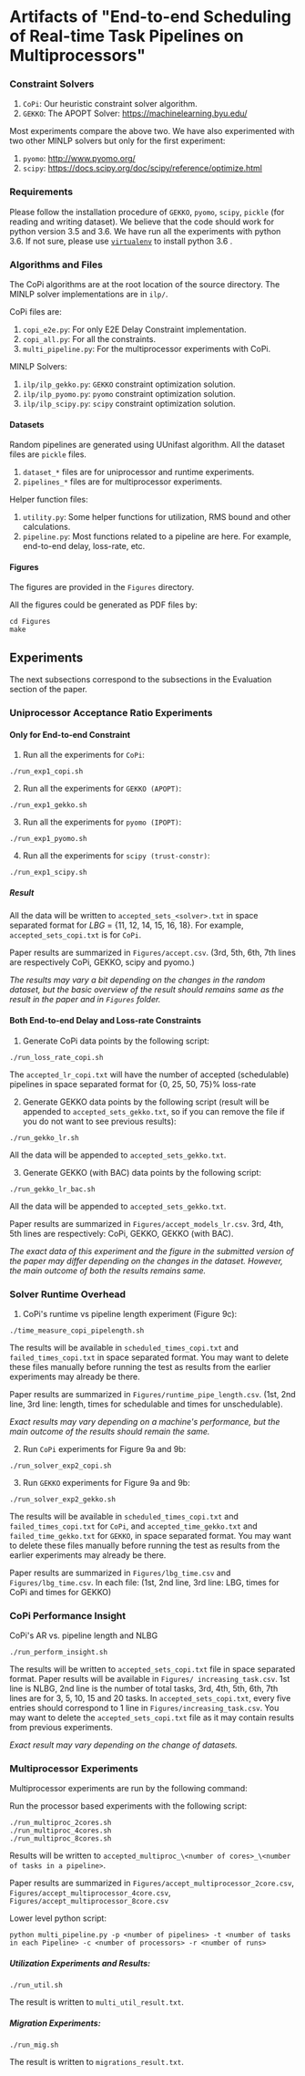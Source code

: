 # Artifacts of "End-to-end Scheduling of Real-time Task Pipelines on Multiprocessors"

### Constraint Solvers

1. `CoPi`: Our heuristic constraint solver algorithm.
2. `GEKKO`: The APOPT Solver: https://machinelearning.byu.edu/

Most experiments compare the above two. We have also experimented with two other MINLP solvers but only for the first experiment:

1. `pyomo`: http://www.pyomo.org/
2. `scipy`: https://docs.scipy.org/doc/scipy/reference/optimize.html

### Requirements

Please follow the installation procedure of `GEKKO`, `pyomo`, `scipy`, `pickle` (for reading and writing dataset). We believe that the code should work for python version 3.5 and 3.6. We have run all the experiments with python 3.6. If not sure, please use [`virtualenv`](https://virtualenv.pypa.io/en/latest/) to install python 3.6 .

### Algorithms and Files
The CoPi algorithms are at the root location of the source directory.
The MINLP solver implementations are in `ilp/`.

CoPi files are:
1. `copi_e2e.py`: For only E2E Delay Constraint implementation.
2. `copi_all.py`: For all the constraints.
3. `multi_pipeline.py`: For the multiprocessor experiments with CoPi.

MINLP Solvers:
1. `ilp/ilp_gekko.py`: `GEKKO` constraint optimization solution.
2. `ilp/ilp_pyomo.py`: `pyomo` constraint optimization solution.
3. `ilp/ilp_scipy.py`: `scipy` constraint optimization solution.

#### Datasets

Random pipelines are generated using UUnifast algorithm. All the dataset files are `pickle` files.
1. `dataset_*` files are for uniprocessor and runtime experiments.
2. `pipelines_*` files are for multiprocessor experiments.

Helper function files:
1. `utility.py`: Some helper functions for utilization, RMS bound and other calculations.
2. `pipeline.py`: Most functions related to a pipeline are here. For example, end-to-end delay, loss-rate, etc.

#### Figures

The figures are provided in the `Figures` directory.

All the figures could be generated as PDF files by:
```
cd Figures
make
```

## Experiments

The next subsections correspond to the subsections in the Evaluation section of the paper.

### Uniprocessor Acceptance Ratio Experiments

#### Only for End-to-end Constraint

1. Run all the experiments for `CoPi`:

```
./run_exp1_copi.sh
```

2. Run all the experiments for `GEKKO (APOPT)`:
```
./run_exp1_gekko.sh
```

3. Run all the experiments for `pyomo (IPOPT)`:
```
./run_exp1_pyomo.sh
```

4. Run all the experiments for `scipy (trust-constr)`:
```
./run_exp1_scipy.sh
```
##### Result
All the data will be written to `accepted_sets_<solver>.txt` in space separated format for *LBG* = {11, 12, 14, 15, 16, 18}. For example, `accepted_sets_copi.txt` is for `CoPi`.

Paper results are summarized in `Figures/accept.csv`.
(3rd, 5th, 6th, 7th lines are respectively CoPi, GEKKO, scipy and pyomo.)

*The results may vary a bit depending on the changes in the random dataset, but
the basic overview of the result should remains same as the result in the paper and in `Figures` folder.*

#### Both End-to-end Delay and Loss-rate Constraints

1. Generate CoPi data points by the following script:
```
./run_loss_rate_copi.sh
```
The `accepted_lr_copi.txt` will have the number of accepted (schedulable) pipelines in space separated format for {0, 25, 50, 75}% loss-rate

2. Generate GEKKO data points by the following script (result will be
     appended to `accepted_sets_gekko.txt`, so if you can remove the
     file if you do not want to see previous results):
```
./run_gekko_lr.sh
```
All the data will be appended to `accepted_sets_gekko.txt`.

3. Generate GEKKO (with BAC) data points by the following script:
```
./run_gekko_lr_bac.sh
```
All the data will be appended to `accepted_sets_gekko.txt`.

Paper results are summarized in `Figures/accept_models_lr.csv`.
3rd, 4th, 5th lines are respectively: CoPi, GEKKO, GEKKO (with BAC).

*The exact data of this experiment and the figure in the submitted version of
the paper may differ depending on the changes in the dataset. However, the main outcome of both the results remains same.*

### Solver Runtime Overhead

1. CoPi's runtime vs pipeline length experiment (Figure 9c):
```
./time_measure_copi_pipelength.sh
```
The results will be available in `scheduled_times_copi.txt` and `failed_times_copi.txt` in space separated format.
You may want to delete these files manually before running the test as
results from the earlier experiments may already be there.

Paper results are summarized in `Figures/runtime_pipe_length.csv`.
(1st, 2nd line, 3rd line: length, times for schedulable and times for
unschedulable).

*Exact results may vary depending on a machine's performance, but the
main outcome of the results should remain the same.*

2. Run `CoPi` experiments for Figure 9a and 9b:
```
./run_solver_exp2_copi.sh
```

3. Run `GEKKO` experiments for Figure 9a and 9b:
```
./run_solver_exp2_gekko.sh
```

The results will be available in `scheduled_times_copi.txt` and `failed_times_copi.txt` for `CoPi`, and `accepted_time_gekko.txt` and `failed_time_gekko.txt` for `GEKKO`, in space separated format.
You may want to delete these files manually before running the test as
results from the earlier experiments may already be there.

Paper results are summarized in `Figures/lbg_time.csv` and
`Figures/lbg_time.csv`. In each file:
(1st, 2nd line, 3rd line: LBG, times for CoPi and times for
GEKKO)

### CoPi Performance Insight

CoPi's AR vs.  pipeline length and NLBG

```
./run_perform_insight.sh
```

The results will be written to `accepted_sets_copi.txt` file in space
separated format. Paper results will be available in `Figures/
increasing_task.csv`. 1st line is NLBG, 2nd line is the number of total
tasks, 3rd, 4th, 5th, 6th, 7th lines are for 3, 5, 10, 15 and 20 tasks.
In `accepted_sets_copi.txt`, every five entries should correspond to 1 line
in `Figures/increasing_task.csv`. You may want to delete the `accepted_sets_copi.txt` file as it may contain results from previous
experiments.

*Exact result may vary depending on the change of datasets.*

### Multiprocessor Experiments

Multiprocessor experiments are run by the following command:

Run the processor based experiments with the following script:

```
./run_multiproc_2cores.sh
./run_multiproc_4cores.sh
./run_multiproc_8cores.sh
```
Results will be written to `accepted_multiproc_\<number of cores>_\<number of tasks in a pipeline>`.

Paper results are summarized in `Figures/accept_multiprocessor_2core.csv`,
`Figures/accept_multiprocessor_4core.csv`, `Figures/accept_multiprocessor_8core.csv`

Lower level python script:
```
python multi_pipeline.py -p <number of pipelines> -t <number of tasks in each Pipeline> -c <number of processors> -r <number of runs>
```

##### Utilization Experiments and Results:
```
./run_util.sh
```
The result is written to `multi_util_result.txt`.

##### Migration Experiments:

```
./run_mig.sh
```

The result is written to `migrations_result.txt`.
